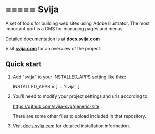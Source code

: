 =====
Svija
=====

A set of tools for building web sites using Adobe Illustrator.
The most important part is a CMS for managing pages and menus.

Detailed documentation is at **[docs.svija.com][1]**

Visit **[svija.com][2]** for an overview of the project.

Quick start
-----------

1. Add "svija" to your INSTALLED_APPS setting like this::

    INSTALLED_APPS = [
        ...
        'svija',
    ]

2. You'll need to modify your project settings and urls according to

    https://github.com/svija-svg/generic-site

   There are some other files to upload included in that repository.

3. Visit [docs.svija.com][3] for detailed installation information.

[1]: https://docs.svija.com "Visit the documentation site"
[2]: https://svija.com "Visit the main site"
[3]: https://docs.svija.com "Visit the documentation site"
